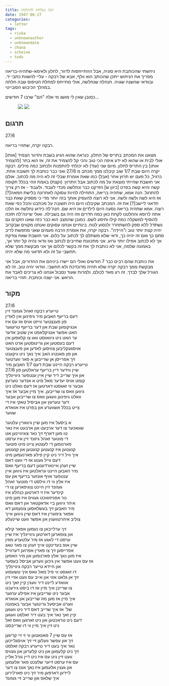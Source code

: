 ```yaml
---
title: חנה נשלחת להחלמה
date: 1947-06-27
categories:
  - letter
tags:
  - rivka
  - unknownauthor
  - unknowndate
  - chana
  - scheine
  - todo
---
```


ניחשתי שהכותבת היא סוניה, אבל ההתייחסות לדוור, לחלון ולאימא-שתהיה-בריאה מפריך את הניחוש
ייתכן שהכותב הוא וולף, אבא של רבקה - עליי להשוות כתבי יד. ובוודאי שהשנה שגויה.
חנהלה שנחלשה, אולי מתייחס למחלת הטיפוס שבה חלתה במהלך הכיבוש הסובייטי.

כמובן שאין לי מושג מי אלה "הם" שרבו 7 חודשים...


<figure class="half">
    <a  href="/pupko-papers/assets/images/1947-06-27-sonia-1.jpg">
    <img src="/pupko-papers/assets/images/1947-06-27-sonia-1.jpg"></a>
    <a  href="/pupko-papers/assets/images/1947-06-27-sonia-2.jpg">
    <img src="/pupko-papers/assets/images/1947-06-27-sonia-2.jpg"></a>
</figure>

## תרגום

27/6

רבקה יקרה, שתהיי בריאה.

מצאנו את המכתב בתריס של החלון. כנראה שהוא הגיע בשבת והדוור הצמיד [אותו] אולי לבית
או שהוא לא ידע איפה הכי טוב והכי קל להצמיד את זה, אז הוא בחר [להצמיד אותו] בין התריס 
לחלון. מיום שני (עוד) לא יכולתי להתפנות ולכתוב כמה מילים.
רבקה יקרה היום שבת 1/7 שוב קיבלנו ממך מכתב מ 27/6 ואני כבר כותבת לך תשובה אחת.
כרגיל, כל פעם יש תרוץ אחר (אבל) כמו שאת אומרת שבלי זה לא היה מה לכתוב. אולם אני חושבת
שהייתי מוצאת על מה לכתוב אבל התרוץ: (וקצת) באמת זוהי בכלל תקופה קשה והיא קשה 
בפרט [כיוון ש] הזדקנו כבר ונחלשנו מכדי לעבוד. ולעבוד - אז רק צריך להתרגל. הנה 
אמא, שתהיה בריאה, התחילה להיות עסוקה לאחרונה בלישת חמאה[?] אז היא לשה ולשה ולשה.
אני לא רוצה להעסיק אותך בזה יותר מדי כי מספיק שאת כבר תדאגי ליישב[?] את זה.
המכתב שקיבלנו היום היה תשובה על מכתבנו והכל כפי שאת רוצה.
אמא שתהיה בריאה נסעה היום לילדים אז היא שם. חנה'לה כידוע נחלשה אז הלכו אתה לרופא
והחלטנו לקחת כאן כמה חדרים וזה היה גם בשבילה. ואולי שיינה'לה תזכה להוסיף למשקלה 
כמה קילו ותיסע לשם. כמובן שהמצב הוא כבר כזה שאנו הזקנים גם נשתדל ללא ספק להשתחרר 
ולנסוע לנוח. בינתיים אנחנו עסוקים ואנחנו מקווים שבקרוב יהיה קצת יותר טוב ו"היידֶה".
רבקה יקרה, את אומרת הרבה פעמים שאני מחפשת לריב סתם כך ואם זה יהיה כך,
ודאי שלא משתלם לך לכתוב על כלום. אני חושבת שאת צודקת אך לא לכתוב אפילו יותר גרוע.
אני מתכוונת שחייבים לכתוב ואז וודאי נהיה קל יותר אך, באמונה שלמה, אני לא כותבת לך את זה 
בקשר לכלום אך אני מבקשת ממך שלא תחשבי על זה ולא תדאגי מה שלא יהיה.

את כותבת שהם רבים כבר 7 חודשים ואולי הם יישרו ביניהם את ההדורים,  אבל אני מבקשת ממך 
רבקה יקרה שלא תהיה מדוכדכת ולא תחשבי. ווודאי יהיה טוב. זה לא הגורל שלך לבדך. זה רע 
מאד לכולם. ולמרות שעוד נסבול  אנחנו לא צריכים לאבד את הראש.
אני ישֵנה וכותבת. תהיי בריאה.

## מקור

27/6  
טייערע רבקה זאהל געזונד זיין  
דעם בריעף האבען מיר גיפינען אין לאדין  
פון פענצטער ווײזט אויס אז עס איז  
אנגיקומען שבת און דער בריעף טרעגער  
האט אפשר אנגיקלאפט אין שטוב אדער  
ער האט ניט גיוואוסט וואו צו קלאפען  אין  
דעם בעסטען און גרינגסטען ארט האט  
אויסגעקליבען צוויסען לאדען און פענצטער  
און פון מאנטיג האב איך נאך ניט גיקענט  
זיך אפרײסן אן שרײבען א פאר ווערטער  
טייערע רבקה הײנט שבת דעם 1/7 האבען מיר  
שיין ווידער דײן בריעף עראלטען פון 27/6  
און איך שרײב דיר שיין איין ענטפער גיוויינליך  
קומט אויס יעדער מאל מיט א אנדער טערעץ  
אבער ווי זאגסטו דארטען אז דעם וואלט ניט  
גיווען וואס צו שרײבען. איך מײן אבער אז איך  
וואלט גיפינען וועגען וואס צו שרײבען אבער  
דער טערעץ און אביסיל טאקי איז די  
צײט בכלל אשווערע און בפרט איז אוואדא  
שווער  
  
א ביסעל איז מען שיין גיווארין עלטער  
שוואכער צו דער ארבעט און ארבעט איז נאר  
טו מען דארף זיך נאר צוגיוויינען  אט  
די מוטער זאהל גיזונד זײן איז ערסט  
פארנומען די לעצטע צײט מיט פוטער  
קנעטען איז קנעטען קנעטען  און קנעטען  
איך וויל דיר ניט קיין פילע פארנעמען מיט  
דעם ווײל גענוג אז די וועט דאס  
שיין זעהן אײנארדענען דעם בריעף וואס  
מיר האבען הײנט עראלטען איז גיווען איין  
ענטפער אויף אונזער בריעף און עס  
איז אלץ ווי דו ווילסט די מוטער זאהל  
געזונד זײן הײנט  צוגיפארען צו די  
קינדער איז זי דארטען כנהלע איז  
נור אפגיזוואכט געוויס איז מען מיט  
איהר גיווען בײ אדאקטאר און דאס וואס  
מיר האבען זיך בעשלאסען צונעמען דא  
אפאר צימערין איז דאס שיין גיווען אייך  
צוליב איהרטוועגין און אפשר וועט שיינעלע  
  
זיך ערלייבאן צו נעמען אפאר קילא  
און צופארען דארטען גיוויינליך איז שיין  
ערסט די לאגע אז מיר עלטערע מוזין  
שיין אופ בעדינקט אייך זעהן צו פאר טאג  
אפרײסען זיך צו פארין אפרוען דערווײל  
איז מען נאך אלץ פארנומען און מיר האפען  
אז עס וועט אפשר אין גיכען ווערען אביסל בעסער  
און הײדא טײער רבקה גיוויינליך  
דו זאגסט ווי פיל מאל וואס איך טשעפוע  
זיך אן גלאט אזוי און אייב עס וועט אזיי זײן  
אוואדע ליינט דיר וועגין קיין זאך ניט  
צו שרײבן איך מײן אז דו ביסט גירעכט  
אבער ניט שרײבען איז אפילע ערגער  
איך מײן אז מען מוז שרײבען און אוואדא  
ווערט אביסעל גרינגער אבער באמונה  
של' אז איך שרײב דאס דיר ניט וועגען  
קיין זאך נאר איך בעט דיר זאלסט וועגען  
דעם ניט טראכטען און ניט זארגען וואס זאל  
ניט זײן איך מיין ווי דו שרײבסט  
  
אז עס שיין 7 מאנאטען ווי זי זיי קריגען  
זיך און עפשר וועלען זיי זיך אויסגלײכען  
נאר איך בעט דיר טײערע רבקה זאלסט  
זיך ניט קלעמען און ניט קלערען און געוויס  
וועט זײן גיט עס איז ניט דײן גורל אלײן  
עס איז ערסט זייער שלעכט פאר אלעמען  
און געגין אלעמען איז נאך אונז צו דער  
לײדען דארפען מיר זיך ניט פארלירען  
איך שלאפ און שרײב זיי געזונד  

